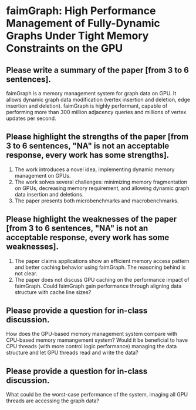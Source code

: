 # faimGraph: High Performance Management of Fully-Dynamic Graphs Under Tight Memory Constraints on the GPU

## Please write a summary of the paper [from 3 to 6 sentences].
faimGraph is a memory management system for graph data on GPU. It allows dynamic graph data modification (vertex insertion and deletion, edge insertion and deletion). faimGraph is highly performant, capable of performing more than 300 million adjacency queries and millions of vertex updates per second. 

## Please highlight the strengths of the paper [from 3 to 6 sentences, "NA" is not an acceptable response, every work has some strengths].
1. The work introduces a novel idea, implementing dynamic memory management on GPUs.
2. The work solves several challenges: minimizing memory fragmentation on GPUs, decreasing memory requirement, and allowing dynamic graph data insertion and deletions.
3. The paper presents both microbenchmarks and macrobenchmarks.

## Please highlight the weaknesses of the paper [from 3 to 6 sentences, "NA" is not an acceptable response, every work has some weaknesses].
1. The paper claims applications show an efficient memory access pattern and better caching behavior using faimGraph. The reasoning behind is not clear.
2. The paper does not discuss GPU caching on the performance impact of faimGraph. Could faimGraph gain performance through aligning data structure with cache line sizes?


## Please provide a question for in-class discussion.
How does the GPU-based memory management system compare with CPU-based memory mamangement system? Would it be beneficial to have CPU threads (with more control logic performance) managing the data structure and let GPU threads read and write the data?

## Please provide a question for in-class discussion.
What could be the worst-case performance of the system, imaging all GPU threads are accessing the graph data?


